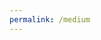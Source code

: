 ```yaml
---
permalink: /medium
---
```


<script>window.location.replace('https://medium.com/@gabireze');</script>